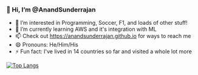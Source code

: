 ### 👋 Hi, I’m @AnandSunderrajan
- 👀 I’m interested in Programming, Soccer, F1, and loads of other stuff!
- 🌱 I’m currently learning AWS and it's integration with ML
- 📫 Check out https://anandsunderrajan.github.io for ways to reach me
- 😄 Pronouns: He/Him/His
- ⚡ Fun fact: I've lived in 14 countries so far and visited a whole lot more


[![Top Langs](https://github-readme-stats.vercel.app/api/top-langs/?username=AnandSunderrajan&layout=compact&theme=gruvbox)](https://github.com/anuraghazra/github-readme-stats)


